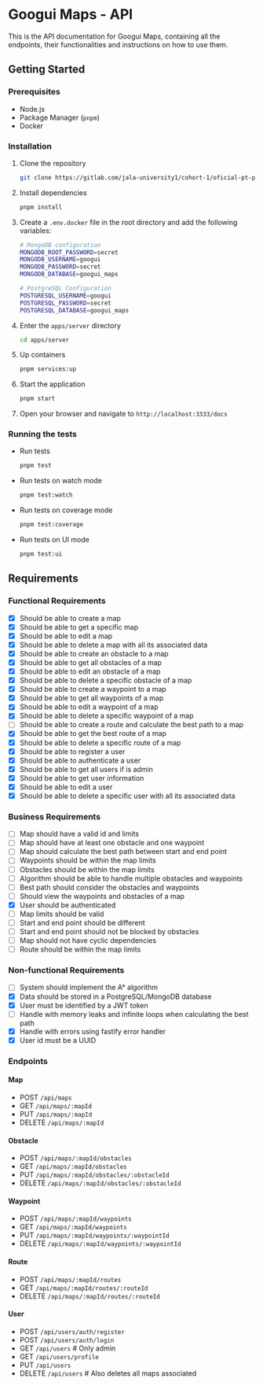 # Googui Maps - API

This is the API documentation for Googui Maps, containing all the endpoints, their functionalities and instructions on how to use them.

## Getting Started

### Prerequisites

- Node.js
- Package Manager (`pnpm`)
- Docker

### Installation

1. Clone the repository

    ```bash
    git clone https://gitlab.com/jala-university1/cohort-1/oficial-pt-programa-o-4-apr-221/se-o-b/pes-de-pano
    ```

2. Install dependencies

    ```bash
    pnpm install
    ```

3. Create a `.env.docker` file in the root directory and add the following variables:

    ```bash
    # MongoDB configuration
    MONGODB_ROOT_PASSWORD=secret
    MONGODB_USERNAME=googui
    MONGODB_PASSWORD=secret
    MONGODB_DATABASE=googui_maps

    # PostgreSQL Configuration
    POSTGRESQL_USERNAME=googui
    POSTGRESQL_PASSWORD=secret
    POSTGRESQL_DATABASE=googui_maps
    ```

4. Enter the `apps/server` directory

    ```bash
    cd apps/server
    ```

5. Up containers

    ```bash
    pnpm services:up
    ```

6. Start the application

    ```bash
    pnpm start
    ```

7. Open your browser and navigate to `http://localhost:3333/docs`

### Running the tests

- Run tests

    ```bash
    pnpm test
    ```

- Run tests on watch mode

    ```bash
    pnpm test:watch
    ```

- Run tests on coverage mode

    ```bash
    pnpm test:coverage
    ```

- Run tests on UI mode

    ```bash
    pnpm test:ui
    ```

## Requirements

### Functional Requirements

- [x] Should be able to create a map
- [x] Should be able to get a specific map
- [x] Should be able to edit a map
- [x] Should be able to delete a map with all its associated data
- [x] Should be able to create an obstacle to a map
- [x] Should be able to get all obstacles of a map
- [x] Should be able to edit an obstacle of a map
- [x] Should be able to delete a specific obstacle of a map
- [x] Should be able to create a waypoint to a map
- [x] Should be able to get all waypoints of a map
- [x] Should be able to edit a waypoint of a map
- [x] Should be able to delete a specific waypoint of a map
- [ ] Should be able to create a route and calculate the best path to a map
- [x] Should be able to get the best route of a map
- [x] Should be able to delete a specific route of a map
- [x] Should be able to register a user
- [x] Should be able to authenticate a user
- [x] Should be able to get all users if is admin
- [x] Should be able to get user information
- [x] Should be able to edit a user
- [x] Should be able to delete a specific user with all its associated data

### Business Requirements

- [ ] Map should have a valid id and limits
- [ ] Map should have at least one obstacle and one waypoint
- [ ] Map should calculate the best path between start and end point
- [ ] Waypoints should be within the map limits
- [ ] Obstacles should be within the map limits
- [ ] Algorithm should be able to handle multiple obstacles and waypoints
- [ ] Best path should consider the obstacles and waypoints
- [ ] Should view the waypoints and obstacles of a map
- [x] User should be authenticated
- [ ] Map limits should be valid
- [ ] Start and end point should be different
- [ ] Start and end point should not be blocked by obstacles
- [ ] Map should not have cyclic dependencies
- [ ] Route should be within the map limits

### Non-functional Requirements

- [ ] System should implement the A* algorithm
- [x] Data should be stored in a PostgreSQL/MongoDB database
- [x] User must be identified by a JWT token
- [ ] Handle with memory leaks and infinite loops when calculating the best path
- [x] Handle with errors using fastify error handler
- [x] User id must be a UUID

### Endpoints

#### Map

- POST `/api/maps`
- GET `/api/maps/:mapId`
- PUT `/api/maps/:mapId`
- DELETE `/api/maps/:mapId`

#### Obstacle

- POST `/api/maps/:mapId/obstacles`
- GET `/api/maps/:mapId/obstacles`
- PUT `/api/maps/:mapId/obstacles/:obstacleId`
- DELETE `/api/maps/:mapId/obstacles/:obstacleId`

#### Waypoint

- POST `/api/maps/:mapId/waypoints`
- GET `/api/maps/:mapId/waypoints`
- PUT `/api/maps/:mapId/waypoints/:waypointId`
- DELETE `/api/maps/:mapId/waypoints/:waypointId`

#### Route

- POST `/api/maps/:mapId/routes`
- GET `/api/maps/:mapId/routes/:routeId`
- DELETE `/api/maps/:mapId/routes/:routeId`

#### User

- POST `/api/users/auth/register`
- POST `/api/users/auth/login`
- GET `/api/users` # Only admin
- GET `/api/users/profile`
- PUT `/api/users`
- DELETE `/api/users` # Also deletes all maps associated
